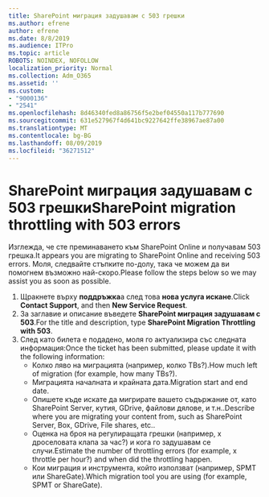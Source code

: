 ```yaml
---
title: SharePoint миграция задушавам с 503 грешки
ms.author: efrene
author: efrene
ms.date: 8/8/2019
ms.audience: ITPro
ms.topic: article
ROBOTS: NOINDEX, NOFOLLOW
localization_priority: Normal
ms.collection: Adm_O365
ms.assetid: ''
ms.custom:
- "9000136"
- "2541"
ms.openlocfilehash: 8d46340fed8a86756f5e2bef04550a117b777690
ms.sourcegitcommit: 631e527967f4d641bc9227642ffe38967ae87a00
ms.translationtype: MT
ms.contentlocale: bg-BG
ms.lasthandoff: 08/09/2019
ms.locfileid: "36271512"
---
```

# <a name="sharepoint-migration-throttling-with-503-errors"></a><span data-ttu-id="e9c7b-102">SharePoint миграция задушавам с 503 грешки</span><span class="sxs-lookup"><span data-stu-id="e9c7b-102">SharePoint migration throttling with 503 errors</span></span>

<span data-ttu-id="e9c7b-103">Изглежда, че сте преминаването към SharePoint Online и получавам 503 грешка.</span><span class="sxs-lookup"><span data-stu-id="e9c7b-103">It appears you are migrating to SharePoint Online and receiving 503 errors.</span></span> <span data-ttu-id="e9c7b-104">Моля, следвайте стъпките по-долу, така че можем да ви помогнем възможно най-скоро.</span><span class="sxs-lookup"><span data-stu-id="e9c7b-104">Please follow the steps below so we may assist you as soon as possible.</span></span> 

1. <span data-ttu-id="e9c7b-105">Щракнете върху **поддръжка**а след това **нова услуга искане**.</span><span class="sxs-lookup"><span data-stu-id="e9c7b-105">Click **Contact Support**, and then **New Service Request**.</span></span>
2. <span data-ttu-id="e9c7b-106">За заглавие и описание въведете **SharePoint миграция задушавам с 503**.</span><span class="sxs-lookup"><span data-stu-id="e9c7b-106">For the title and description, type **SharePoint Migration Throttling with 503**.</span></span>
3. <span data-ttu-id="e9c7b-107">След като билета е подадено, моля го актуализира със следната информация:</span><span class="sxs-lookup"><span data-stu-id="e9c7b-107">Once the ticket has been submitted, please update it with the following information:</span></span>
    - <span data-ttu-id="e9c7b-108">Колко ляво на миграцията (например, колко TBs?).</span><span class="sxs-lookup"><span data-stu-id="e9c7b-108">How much left of migration (for example, how many TBs?).</span></span>
    - <span data-ttu-id="e9c7b-109">Миграцията началната и крайната дата.</span><span class="sxs-lookup"><span data-stu-id="e9c7b-109">Migration start and end date.</span></span>
    - <span data-ttu-id="e9c7b-110">Опишете къде искате да мигрирате вашето съдържание от, като SharePoint Server, кутия, GDrive, файлови дялове, и т.н..</span><span class="sxs-lookup"><span data-stu-id="e9c7b-110">Describe where you are migrating your content from, such as SharePoint Server, Box, GDrive, File shares, etc..</span></span>
    - <span data-ttu-id="e9c7b-111">Оценка на броя на регулиращата грешки (например, x дроселовата клапа за час?) и кога го задушавам се случи.</span><span class="sxs-lookup"><span data-stu-id="e9c7b-111">Estimate the number of throttling errors (for example, x throttle per hour?) and when did the throttling happen.</span></span>
    - <span data-ttu-id="e9c7b-112">Кои миграция и инструмента, който използват (например, SPMT или ShareGate).</span><span class="sxs-lookup"><span data-stu-id="e9c7b-112">Which migration tool you are using (for example, SPMT or ShareGate).</span></span>


